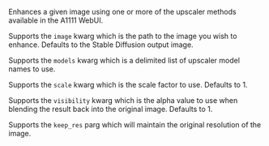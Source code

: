Enhances a given image using one or more of the upscaler methods available in the A1111 WebUI.

Supports the `image` kwarg which is the path to the image you wish to enhance. Defaults to the Stable Diffusion output image.

Supports the `models` kwarg which is a delimited list of upscaler model names to use.

Supports the `scale` kwarg which is the scale factor to use. Defaults to 1.

Supports the `visibility` kwarg which is the alpha value to use when blending the result back into the original image. Defaults to 1.

Supports the `keep_res` parg which will maintain the original resolution of the image.